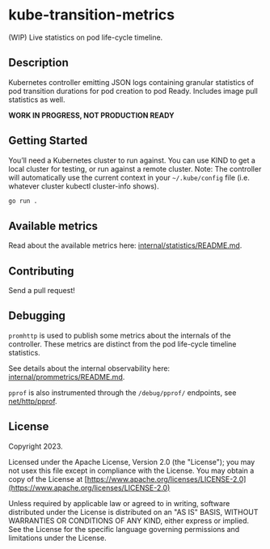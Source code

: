 # kube-transition-metrics

(WIP) Live statistics on pod life-cycle timeline.

## Description

Kubernetes controller emitting JSON logs containing granular statistics of pod
transition durations for pod creation to pod Ready.
Includes image pull statistics as well.

**WORK IN PROGRESS, NOT PRODUCTION READY**

## Getting Started

You’ll need a Kubernetes cluster to run against.
You can use KIND to get a local cluster for testing, or run against a remote
cluster. Note: The controller will automatically use the current context in
your `~/.kube/config` file (i.e. whatever cluster kubectl cluster-info shows).

```sh
go run .
```

## Available metrics

Read about the available metrics here:
[internal/statistics/README.md](internal/statistics/README.md).

## Contributing

Send a pull request!

## Debugging

`promhttp` is used to publish some metrics about the internals of the
controller.
These metrics are distinct from the pod life-cycle timeline statistics.

See details about the internal observability here:
[internal/prommetrics/README.md](internal/prommetrics/README.md).

`pprof` is also instrumented through the `/debug/pprof/` endpoints, see
[net/http/pprof](https://pkg.go.dev/net/http/pprof).

## License
Copyright 2023.

Licensed under the Apache License, Version 2.0 (the "License"); you may not usex
this file except in compliance with the License.
You may obtain a copy of the License at
[https://www.apache.org/licenses/LICENSE-2.0](https://www.apache.org/licenses/LICENSE-2.0)

Unless required by applicable law or agreed to in writing, software distributed
under the License is distributed on an "AS IS" BASIS, WITHOUT WARRANTIES OR
CONDITIONS OF ANY KIND, either express or implied. See the License for the
specific language governing permissions and limitations under the License.
